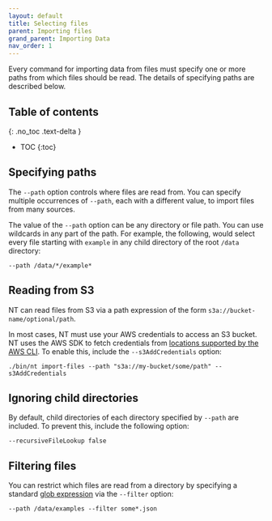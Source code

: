 ```yaml
---
layout: default
title: Selecting files
parent: Importing files
grand_parent: Importing Data
nav_order: 1
---
```


Every command for importing data from files must specify one or more paths from which files should be read. The details
of specifying paths are described below.

## Table of contents
{: .no_toc .text-delta }

- TOC
{:toc}

## Specifying paths

The `--path` option controls where files are read from. You can specify multiple occurrences of `--path`, each with a 
different value, to import files from many sources. 

The value of the `--path` option can be any directory or file path. You can use wildcards in any part of the path. For
example, the following, would select every file starting with `example` in any child directory of the root `/data`
directory:

    --path /data/*/example*

## Reading from S3

NT can read files from S3 via a path expression of the form `s3a://bucket-name/optional/path`.

In most cases, NT must use your AWS credentials to access an S3 bucket. NT uses the AWS SDK to fetch credentials from 
[locations supported by the AWS CLI](https://docs.aws.amazon.com/cli/latest/userguide/cli-authentication-short-term.html). 
To enable this, include the `--s3AddCredentials` option:

```
./bin/nt import-files --path "s3a://my-bucket/some/path" --s3AddCredentials
```

## Ignoring child directories

By default, child directories of each directory specified by `--path` are included. To prevent this, include the following
option:

    --recursiveFileLookup false

## Filtering files

You can restrict which files are read from a directory by specifying a standard
[glob expression](https://en.wikipedia.org/wiki/Glob_(programming)) via the `--filter` option:

    --path /data/examples --filter some*.json

